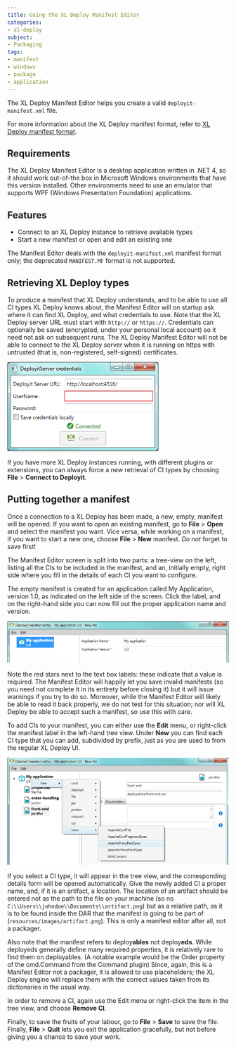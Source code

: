```yaml
---
title: Using the XL Deploy Manifest Editor
categories:
- xl-deploy
subject:
- Packaging
tags:
- manifest
- windows
- package
- application
---
```


The XL Deploy Manifest Editor helps you create a valid `deployit-manifest.xml` file.

For more information about the XL Deploy manifest format, refer to [XL Deploy manifest format](/xl-deploy/concept/xl-deploy-manifest-format.html).

## Requirements

The XL Deploy Manifest Editor is a desktop application written in .NET 4, so it should work out-of-the box in Microsoft Windows environments that have this version installed. Other environments need to use an emulator that supports WPF (Windows Presentation Foundation) applications.

## Features 

* Connect to an XL Deploy instance to retrieve available types
* Start a new manifest or open and edit an existing one

The Manifest Editor deals with the `deployit-manifest.xml` manifest format only; the deprecated `MANIFEST.MF` format is not supported.

## Retrieving XL Deploy types

To produce a manifest that XL Deploy understands, and to be able to use all CI types XL Deploy knows about, the Manifest Editor will on startup ask where it can find XL Deploy, and what credentials to use. Note that the XL Deploy server URL must start with `http://` or `https://`. Credentials can optionally be saved (encrypted, under your personal local account) so it need not ask on subsequent runs. The XL Deploy Manifest Editor will not be able to connect to the XL Deploy server when it is running on https with untrusted (that is, non-registered, self-signed) certificates.

![Filling out credentials](images/manifest-editor-credentials.png)

If you have more XL Deploy instances running, with different plugins or extensions, you can always force a new retrieval of CI types by choosing **File** > **Connect to Deployit**.

## Putting together a manifest

Once a connection to a XL Deploy has been made, a new, empty, manifest will be opened. If you want to open an existing manifest, go to **File** > **Open** and select the manifest you want. Vice versa, while working on a manifest, if you want to start a new one, choose **File** > **New** manifest. *Do not* forget to save first!

The Manifest Editor screen is split into two parts: a tree-view on the left, listing all the CIs to be included in the manifest, and an, initially empty, right side where you fill in the details of each CI you want to configure.

The empty manifest is created for an application called My Application, version 1.0, as indicated on the left side of the screen. Click the label, and on the right-hand side you can now fill out the proper application name and version.

![The new manifest](images/manifest-editor-new-manifest.png)

Note the red stars next to the text box labels: these indicate that a value is required. The Manifest Editor will happily let you save invalid manifests (so you need not complete it in its entirety before closing it) but it will issue warnings if you try to do so. Moreover, while the Manifest Editor will likely be able to read it back properly, we do not test for this situation; nor will XL Deploy be able to accept such a manifest, so use this with care.

To add CIs to your manifest, you can either use the **Edit** menu, or right-click the manifest label in the left-hand tree view. Under **New** you can find each CI type that you can add, subdivided by prefix, just as you are used to from the regular XL Deploy UI.

![Adding a new CI](images/manifest-editor-add-CI.png)

If you select a CI type, it will appear in the tree view, and the corresponding details form will be opened automatically. Give the newly added CI a proper name, and, if it is an artifact, a location. The location of an artifact should be entered not as the path to the file on your machine (so no `C:\\Users\\johndoe\\Documents\\artifact.png`) but as a relative path, as it is to be found inside the DAR that the manifest is going to be part of (`resources/images/artifact.png`). This is only a manifest editor after all, not a packager.

Also note that the manifest refers to deploy**ables** not deploy**eds**. While deployeds generally define many required properties, it is relatively rare to find them on deployables. (A notable example would be the Order property of the cmd.Command from the Command plugin) Since, again, this is a Manifest Editor not a packager, it is allowed to use placeholders; the XL Deploy engine will replace them with the correct values taken from its dictionaries in the usual way.

In order to remove a CI, again use the Edit menu or right-click the item in the tree view, and choose **Remove CI**.

Finally, to save the fruits of your labour, go to **File** > **Save** to save the file. Finally, **File** > **Quit** lets you exit the application gracefully, but not before giving you a chance to save your work.
